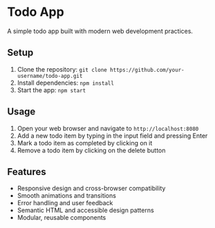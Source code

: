 # Todo App

A simple todo app built with modern web development practices.

## Setup

1. Clone the repository: `git clone https://github.com/your-username/todo-app.git`
2. Install dependencies: `npm install`
3. Start the app: `npm start`

## Usage

1. Open your web browser and navigate to `http://localhost:8080`
2. Add a new todo item by typing in the input field and pressing Enter
3. Mark a todo item as completed by clicking on it
4. Remove a todo item by clicking on the delete button

## Features

* Responsive design and cross-browser compatibility
* Smooth animations and transitions
* Error handling and user feedback
* Semantic HTML and accessible design patterns
* Modular, reusable components